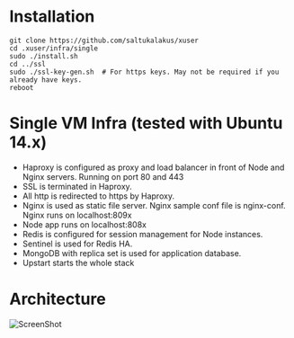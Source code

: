 Installation
==============
    git clone https://github.com/saltukalakus/xuser
    cd .xuser/infra/single
    sudo ./install.sh
    cd ../ssl
    sudo ./ssl-key-gen.sh  # For https keys. May not be required if you already have keys.
    reboot

Single VM Infra (tested with Ubuntu 14.x)
==============

* Haproxy is configured as proxy and load balancer in front of Node and Nginx servers. Running on port 80 and 443
* SSL is terminated in Haproxy. 
* All http is redirected to https by Haproxy.
* Nginx is used as static file server. Nginx sample conf file is nginx-conf. Nginx runs on localhost:809x
* Node app runs on localhost:808x 
* Redis is configured for session management for Node instances.
* Sentinel is used for Redis HA.
* MongoDB with replica set is used for application database.
* Upstart starts the whole stack

Architecture
===================

![ScreenShot](https://github.com/saltukalakus/xuser/blob/master/infra/single/doc/SingleServerHA.jpeg)

